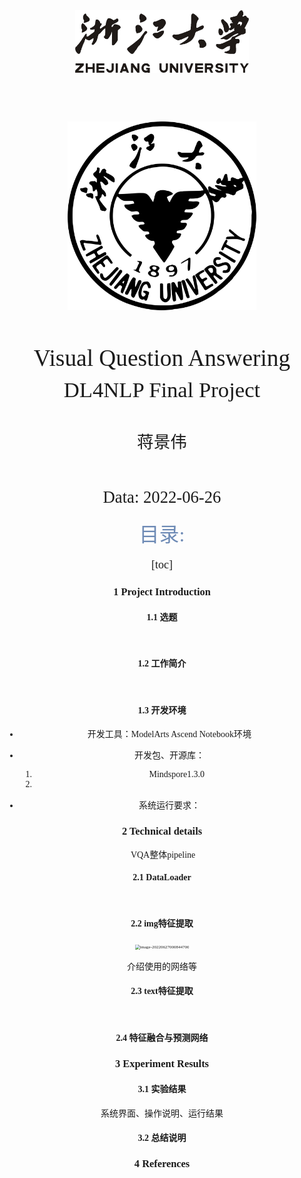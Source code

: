 <div class="cover" style="page-break-after:always;font-family:方正公文仿宋;width:100%;height:100%;border:none;margin: 0 auto;text-align:center;">
    <div style="width:55%;margin: 0 auto;height:0;padding-bottom:10%;">
        </br>
        <img src=084956638.png.crdownload alt="校名" style="width:100%;"/>
    </div>
</br></br></br></br></br></br></br></br></br>
    <div style="width:60%;margin: 0 auto;height:0;padding-bottom:40%;">
        <img src=1052975719.jpg.crdownload alt="校徽" style="width:120%;"/>
	</div>
    </br></br></br></br></br></br></br></br>
</br>
</br>
    <span style="font-family:华文黑体Bold;text-align:center;font-size:28pt;margin: 10pt auto;line-height:26pt;">Visual Question Answering</span>
</br></br>
    <span style="font-family:华文黑体Bold;text-align:center;font-size:26pt;margin: 10pt auto;line-height:24pt;">DL4NLP Final Project</span>
</br>
</br>
</br>
</br>
	<span style="font-family:华文黑体Bold;text-align:center;font-size:20pt;margin: 10pt auto;line-height:30pt;">蒋景伟</span>
</br>
</br>
	</br>
</br>
<span style="font-family:华文黑体Bold;text-align:center;font-size:20pt;margin: 10pt auto;line-height:30pt;">Data: 2022-06-26</span>
    <table style="border:none;text-align:center;width:72%;font-family:仿宋;font-size:14px; margin: 0 auto;">






<font color=6d8ab5 size = 6>目录:</font>

<font size = 4>

[toc]



</font>

<div STYLE="page-break-after: always;"></div>

### 1 Project Introduction

#### 1.1 选题

​	

#### 1.2 工作简介

​	

#### 1.3 开发环境

+ 开发工具：ModelArts Ascend Notebook环境

+ 开发包、开源库：
  1. Mindspore1.3.0
  2. 

+ 系统运行要求：

### 2 Technical details

​	VQA整体pipeline

#### 2.1 DataLoader

​	

#### 2.2 img特征提取

<img src="C:\Users\蒋景伟\AppData\Roaming\Typora\typora-user-images\image-20220627000844700.png" alt="image-20220627000844700" style="zoom:50%;" />

 介绍使用的网络等

#### 2.3 text特征提取

​	

#### 2.4 特征融合与预测网络







### 3 Experiment Results

#### 3.1 实验结果

 系统界面、操作说明、运行结果

#### 3.2 总结说明







### 4 References

